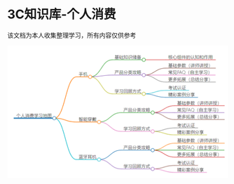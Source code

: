 # 3C知识库-个人消费

该文档为本人收集整理学习，所有内容仅供参考

![个人消费学习地图](https://github.com/PolarOid326/3C-KnowledgeBase/blob/main/docs/%E4%B8%AA%E4%BA%BA%E6%B6%88%E8%B4%B9%E5%AD%A6%E4%B9%A0%E5%9C%B0%E5%9B%BE.png)
